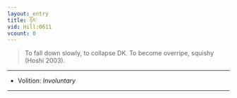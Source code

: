 ```yaml
---
layout: entry
title: ཉོར་
vid: Hill:0611
vcount: 0
---
```

> To fall down slowly, to collapse DK\. To become overripe, squishy (Hoshi 2003)\.

---
* Volition: _Involuntary_

---

